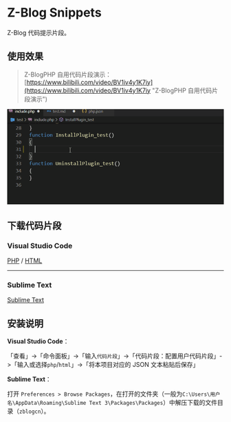 # Z-Blog Snippets

Z-Blog 代码提示片段。

<!--

wdssmq/snippets: Z-Blog 编辑器代码提示片段
https://github.com/wdssmq/snippets

-->

## 使用效果

> Z-BlogPHP 自用代码片段演示：[https://www.bilibili.com/video/BV1iv4y1K7iy](https://www.bilibili.com/video/BV1iv4y1K7iy "Z-BlogPHP 自用代码片段演示")

![image](files/demo-vscode.gif)

## 下载代码片段

### Visual Studio Code

[PHP](https://raw.githubusercontent.com/wdssmq/snippets/master/vscode/zblogcn/php.json "PHP代码片段") / [HTML](https://raw.githubusercontent.com/wdssmq/snippets/master/vscode/zblogcn/html.json "HTML代码片段")

-----

### Sublime Text

[Sublime Text](https://github.com/zblogcn/snippets/releases/download/Sublime_V0.1/zblogcn.zip)

## 安装说明

**Visual Studio Code**：

「查看」->「命令面板」->「输入`代码片段`」->「代码片段：配置用户代码片段」->「输入或选择`php`/`html`」->「将本项目对应的 JSON 文本粘贴后保存」

**Sublime Text**：

打开 `Preferences > Browse Packages`，在打开的文件夹（一般为`C:\Users\用户名\AppData\Roaming\Sublime Text 3\Packages\Packages`）中解压下载的文件目录（`zblogcn`）。

